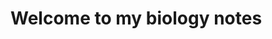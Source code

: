 <script type="module">

import * as d3 from "https://cdn.jsdelivr.net/npm/d3@7/+esm";

// Declare the chart dimensions and margins.
const width = 1024;
const height = 800;
const marginTop = 20;
const marginRight = 20;
const marginBottom = 30;
const marginLeft = 40;

const data = [
    {
        source: "glucose(6C)",
        target: "fructose 1,6-bisphosphate"
    },
    {
        source: "fructose 1,6-bisphosphate",
        target: "pyruvate(3C)"
    },
]

const nodes = Array.from(new Set(data.flatMap(d => [d.source, d.target])), id => ({id}));
const links = data.map(d => Object.create(d));

const drag = simulation => {
  
  function dragstarted(event, d) {
    if (!event.active) simulation.alphaTarget(0.3).restart();
    d.fx = d.x;
    d.fy = d.y;
  }
  
  function dragged(event, d) {
    d.fx = event.x;
    d.fy = event.y;
  }
  
  function dragended(event, d) {
    if (!event.active) simulation.alphaTarget(0);
    d.fx = null;
    d.fy = null;
  }
  
  return d3.drag()
      .on("start", dragstarted)
      .on("drag", dragged)
      .on("end", dragended);
}

const svg = d3.create("svg")
      .attr("viewBox", [-width / 2, -height / 2, width, height])
      .attr("width", width)
      .attr("height", height)
      .attr("style", "max-width: 100%; height: auto; font: 18px sans-serif;");

const simulation = d3.forceSimulation(nodes)
      .force("link", d3.forceLink(links).id(d => d.id))
      .force("charge", d3.forceManyBody().strength(-400))
      .force("x", d3.forceX())
      .force("y", d3.forceY());

const node = svg.append("g")
      .attr("fill", "currentColor")
      .attr("stroke-linecap", "round")
      .attr("stroke-linejoin", "round")
    .selectAll("g")
    .data(nodes)
    .join("g")
      .call(drag(simulation));

  node.append("circle")
      .attr("stroke", "white")
      .attr("stroke-width", 1.5)
      .attr("r", 8);

  node.append("text")
      .attr("x", 8)
      .attr("y", "0.31em")
      .text(d => d.id)
    .clone(true).lower()
      .attr("fill", "none")
      .attr("stroke", "white")
      .attr("stroke-width", 3);

const link = svg.append("g")
      .attr("fill", "none")
      .attr("stroke-width", 1.5)
    .selectAll("path")
    .data(links)
    .join("path")
      .attr("stroke", "blue")
      .attr("marker-end", d => `url(#${d.source})`);

simulation.on("tick", () => {
    link.attr("d", linkArc);
    node.attr("transform", d => `translate(${d.x},${d.y})`);
  });

function linkArc(d) {
  const r = Math.hypot(d.target.x - d.source.x, d.target.y - d.source.y);
  return `
    M${d.source.x},${d.source.y}
    A${r},${r} 0 0,1 ${d.target.x},${d.target.y}
  `;
}


container.append(svg.node());

</script>
# Welcome to my biology notes

<div id="container"></div>
